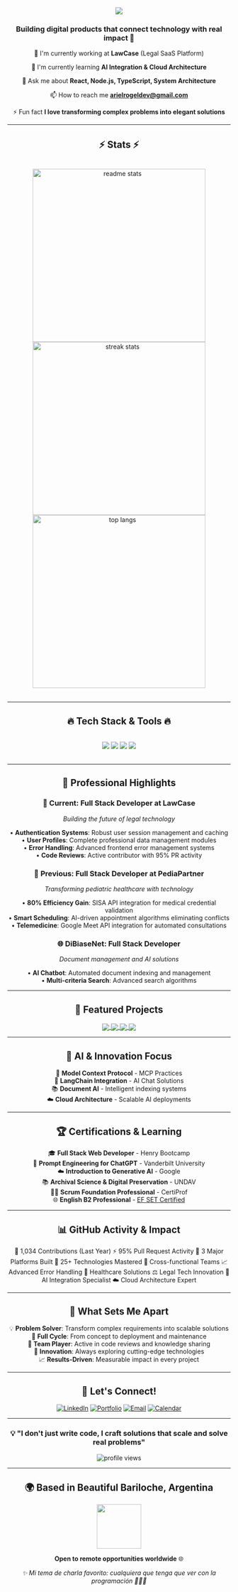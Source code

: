 <div align="center">
  <img src="https://readme-typing-svg.herokuapp.com/?font=Righteous&size=35&center=true&vCenter=true&width=500&height=70&duration=4000&lines=Hi+There!+👋;I'm+Ariel+Rogel!;Full+Stack+Developer+🚀;" />
</div>

<h3 align="center">Building digital products that connect technology with real impact 🌟</h3>

<div align="center">
 
 🔭 I'm currently working at **LawCase** (Legal SaaS Platform)
 
 🌱 I'm currently learning **AI Integration & Cloud Architecture**
 
 💬 Ask me about **React, Node.js, TypeScript, System Architecture**

 📫 How to reach me **arielrogeldev@gmail.com**

 ⚡ Fun fact **I love transforming complex problems into elegant solutions**

 </div>
 
---

<h2 align="center">⚡ Stats ⚡</h2>
<br>
<div align=center>
  <img width=390 src="https://github-readme-stats.vercel.app/api?username=aricoins&count_private=true&show_icons=true&theme=react&rank_icon=github&border_radius=10" alt="readme stats" />
  <br/>
  <img width=390 src="https://github-readme-streak-stats.herokuapp.com/?user=aricoins&count_private=true&theme=react&border_radius=10" alt="streak stats"/>
  <br/>
  <img width=390 src="https://github-readme-stats.vercel.app/api/top-langs/?username=aricoins&show_icons=true&theme=react&border_radius=10&layout=compact" alt="top langs"/>
</div>

<br/>

---

<h2 align="center">🔥 Tech Stack & Tools 🔥</h2>
<br>
<div align="center">
    <img src="https://skillicons.dev/icons?i=react,nodejs,typescript,nextjs,angular,nestjs" />
    <img src="https://skillicons.dev/icons?i=postgresql,firebase,gcp,aws,kubernetes,docker" />
    <img src="https://skillicons.dev/icons?i=tailwind,css,html,jest,vscode,git" />
    <img src="https://skillicons.dev/icons?i=redux,mongodb,express,prisma,figma,python" />
</div>

<br/>

---

<h2 align="center">💼 Professional Highlights</h2>

<div align="center">

### 🚀 **Current: Full Stack Developer at LawCase**
*Building the future of legal technology*

• **Authentication Systems**: Robust user session management and caching  
• **User Profiles**: Complete professional data management modules  
• **Error Handling**: Advanced frontend error management systems  
• **Code Reviews**: Active contributor with 95% PR activity  

### 🏥 **Previous: Full Stack Developer at PediaPartner**
*Transforming pediatric healthcare with technology*

• **80% Efficiency Gain**: SISA API integration for medical credential validation  
• **Smart Scheduling**: AI-driven appointment algorithms eliminating conflicts  
• **Telemedicine**: Google Meet API integration for automated consultations  

### 🌐 **DiBiaseNet: Full Stack Developer**
*Document management and AI solutions*

• **AI Chatbot**: Automated document indexing and management  
• **Multi-criteria Search**: Advanced search algorithms  

</div>

---

<h2 align="center">🎯 Featured Projects</h2>

<div align="center">

<a href="https://github.com/aricoins/apollonia-employee-management">
  <img align="center" src="https://github-readme-stats.vercel.app/api/pin/?username=aricoins&repo=apollonia-employee-management&theme=react&border_radius=10" />
</a>

<a href="https://github.com/aricoins/apicargo">
  <img align="center" src="https://github-readme-stats.vercel.app/api/pin/?username=aricoins&repo=apicargo&theme=react&border_radius=10" />
</a>

<a href="https://github.com/aricoins/wecode">
  <img align="center" src="https://github-readme-stats.vercel.app/api/pin/?username=aricoins&repo=wecode&theme=react&border_radius=10" />
</a>

<a href="https://github.com/aricoins/next-ai-chat-langchain">
  <img align="center" src="https://github-readme-stats.vercel.app/api/pin/?username=aricoins&repo=next-ai-chat-langchain&theme=react&border_radius=10" />
</a>

</div>

---

<h2 align="center">🤖 AI & Innovation Focus</h2>

<div align="center">

🧠 **Model Context Protocol** - MCP Practices  
🤖 **LangChain Integration** - AI Chat Solutions  
📚 **Document AI** - Intelligent indexing systems  
☁️ **Cloud Architecture** - Scalable AI deployments  

</div>

---

<h2 align="center">🏆 Certifications & Learning</h2>

<div align="center">

🎓 **Full Stack Web Developer** - Henry Bootcamp  
🤖 **Prompt Engineering for ChatGPT** - Vanderbilt University  
☁️ **Introduction to Generative AI** - Google  
📚 **Archival Science & Digital Preservation** - UNDAV  
🏃‍♂️ **Scrum Foundation Professional** - CertiProf  
🌐 **English B2 Professional** - [EF SET Certified](https://cert.efset.org/t9U5m3)

</div>

---

<h2 align="center">📊 GitHub Activity & Impact</h2>

<div align="center">
🎯 1,034 Contributions (Last Year) ⚡ 95% Pull Request Activity 🚀 3 Major Platforms Built 🔧 25+ Technologies Mastered 👥 Cross-functional Teams 📈 Advanced Error Handling 🏥 Healthcare Solutions ⚖️ Legal Tech Innovation 🤖 AI Integration Specialist ☁️ Cloud Architecture Expert


</div>

---

<h2 align="center">🌟 What Sets Me Apart</h2>

<div align="center">

💡 **Problem Solver**: Transform complex requirements into scalable solutions  
🔄 **Full Cycle**: From concept to deployment and maintenance  
🤝 **Team Player**: Active in code reviews and knowledge sharing  
🚀 **Innovation**: Always exploring cutting-edge technologies  
📈 **Results-Driven**: Measurable impact in every project  

</div>

---

<h2 align="center">🤝 Let's Connect!</h2>

<div align="center">

[![LinkedIn](https://img.shields.io/badge/LinkedIn-0077B5?style=for-the-badge&logo=linkedin&logoColor=white)](https://linkedin.com/in/aegr)
[![Portfolio](https://img.shields.io/badge/Portfolio-FF5722?style=for-the-badge&logo=todoist&logoColor=white)](https://latitud42.tech)
[![Email](https://img.shields.io/badge/Gmail-333333?style=for-the-badge&logo=gmail&logoColor=red)](mailto:arielrogeldev@gmail.com)
[![Calendar](https://img.shields.io/badge/Schedule_Call-4285F4?style=for-the-badge&logo=google-calendar&logoColor=white)](https://latitud42.tech)

</div>

---

<div align="center">

### 💡 "I don't just write code, I craft solutions that scale and solve real problems"

<img src="https://komarev.com/ghpvc/?username=aricoins&color=brightgreen" alt="profile views" />

</div>

---

<h2 align="center">🌍 Based in Beautiful Bariloche, Argentina</h2>

<div align="center">
  <img src="https://media.giphy.com/media/M9gbBd9nbDrOTu1Mqx/giphy.gif" width="100"/>
  
  **Open to remote opportunities worldwide** 🌐
  
  *✨ Mi tema de charla favorito: cualquiera que tenga que ver con la programación 👨🏻‍💻*
</div>
